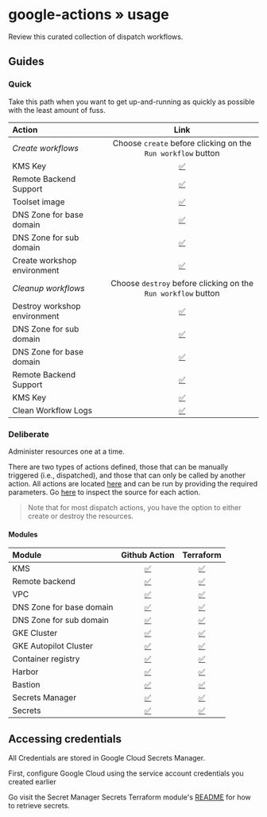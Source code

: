 # google-actions » usage

Review this curated collection of dispatch workflows.

## Guides

### Quick

Take this path when you want to get up-and-running as quickly as possible with the least amount of fuss.

| Action | Link |
| :---   | :---: |
| _Create workflows_ | Choose `create` before clicking on the `Run workflow` button |
| KMS Key | [:white_check_mark:](../../../actions/workflows/google-kms-dispatch.yml) |
| Remote Backend Support | [:white_check_mark:](../../../actions/workflows/google-provided-remote-backend-dispatch.yml) |
| Toolset image | [:white_check_mark:](../../../actions/workflows/google-ubuntu-22_04.yml) |
| DNS Zone for base domain | [:white_check_mark:](../../../actions/workflows/google-main-dns-dispatch.yml) |
| DNS Zone for sub domain | [:white_check_mark:](../../../actions/workflows/google-child-dns-dispatch.yml) |
| Create workshop environment | [:white_check_mark:](../../../actions/workflows/google-e2e.yml) |
| _Cleanup workflows_ | Choose `destroy` before clicking on the `Run workflow` button |
| Destroy workshop environment | [:white_check_mark:](../../../actions/workflows/google-e2e-destroy.yml) |
| DNS Zone for sub domain | [:white_check_mark:](../../../actions/workflows/google-child-dns-dispatch.yml) |
| DNS Zone for base domain | [:white_check_mark:](../../../actions/workflows/google-main-dns-dispatch.yml) |
| Remote Backend Support | [:white_check_mark:](../../../actions/workflows/google-provided-remote-backend-dispatch.yml) |
| KMS Key | [:white_check_mark:](../../../actions/workflows/google-kms-dispatch.yml) |
| Clean Workflow Logs | [:white_check_mark:](../../../actions/workflows/clean-workflow-run-logs.yml) |


### Deliberate

Administer resources one at a time.

There are two types of actions defined, those that can be manually triggered (i.e., dispatched), and those that can only be called by another action.  All actions are located [here](../../../actions) and can be run by providing the required parameters.  Go [here](../../.github/workflows) to inspect the source for each action.

> Note that for most dispatch actions, you have the option to either create or destroy the resources.

#### Modules

| Module       | Github Action       | Terraform               |
| :---       | :---:               | :---:                   |
| KMS |[:white_check_mark:](../../actions/workflows/google-kms-dispatch.yml) | [:white_check_mark:](https://github.com/clicktruck/google-terraform/tree/main/modules/kms) |
| Remote backend | [:white_check_mark:](../../actions/workflows/google-provided-remote-backend-dispatch.yml) | [:white_check_mark:](https://github.com/clicktruck/google-terraform/tree/main/modules/tfstate-support) |
| VPC | [:white_check_mark:](../../actions/workflows/google-virtual-network-dispatch.yml) | [:white_check_mark:](https://github.com/clicktruck/google-terraform/tree/main/modules/virtual-network) |
| DNS Zone for base domain | [:white_check_mark:](../../actions/workflows/google-main-dns-dispatch.yml) | [:white_check_mark:](https://github.com/clicktruck/google-terraform/tree/main/modules/main-dns) |
| DNS Zone for sub domain | [:white_check_mark:](../../actions/workflows/google-child-dns-dispatch.yml) | [:white_check_mark:](https://github.com/clicktruck/google-terraform/tree/main/modules/child-dns) |
| GKE Cluster | [:white_check_mark:](../../actions/workflows/google-k8s-cluster-dispatch.yml) | [:white_check_mark:](https://github.com/clicktruck/google-terraform/tree/main/modules/cluster/standard) |
| GKE Autopilot Cluster | [:white_check_mark:](../../actions/workflows/google-k8s-autopilot-cluster-dispatch.yml) | [:white_check_mark:](https://github.com/clicktruck/google-terraform/tree/main/modules/cluster/autopilot) |
| Container registry | [:white_check_mark:](../../actions/workflows/google-container-registry-dispatch.yml) | [:white_check_mark:](https://github.com/clicktruck/google-terraform/tree/main/modules/registry) |
| Harbor | [:white_check_mark:](../../actions/workflows/google-harbor-dispatch.yml) | [:white_check_mark:](../terraform/k8s/harbor) |
| Bastion | [:white_check_mark:](../../actions/workflows/google-bastion-dispatch.yml) | [:white_check_mark:](https://github.com/clicktruck/google-terraform/tree/main/modules/bastion) |
| Secrets Manager | [:white_check_mark:](../../actions/workflows/google-secrets-manager-dispatch.yml) | [:white_check_mark:](https://github.com/clicktruck/google-terraform/tree/main/modules/secrets-manager) |
| Secrets | [:white_check_mark:](../../actions/workflows/google-secrets-manager-secrets-dispatch.yml) | [:white_check_mark:](https://github.com/clicktruck/google-terraform/tree/main/modules/secrets-manager-secrets) |


## Accessing credentials

All Credentials are stored in Google Cloud Secrets Manager.

First, configure Google Cloud using the service account credentials you created earlier

Go visit the Secret Manager Secrets Terraform module's [README](https://github.com/clicktruck/google-terraform/tree/main/modules/secrets-manager-secrets/README.md#accessing-a-secret) for how to retrieve secrets.
